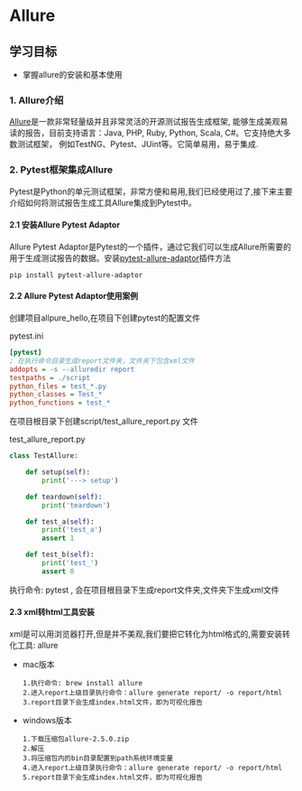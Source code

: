 # Allure

## 学习目标

- 掌握allure的安装和基本使用

### 1. Allure介绍

[Allure](http://allure.qatools.ru/)是一款非常轻量级并且非常灵活的开源测试报告生成框架,  能够生成美观易读的报告，目前支持语言：Java, PHP, Ruby, Python, Scala, C#。它支持绝大多数测试框架， 例如TestNG、Pytest、JUint等。它简单易用，易于集成.



### 2. Pytest框架集成Allure

Pytest是Python的单元测试框架，非常方便和易用,我们已经使用过了,接下来主要介绍如何将测试报告生成工具Allure集成到Pytest中。

#### 2.1 安装Allure Pytest Adaptor

Allure Pytest Adaptor是Pytest的一个插件，通过它我们可以生成Allure所需要的用于生成测试报告的数据。安装[pytest-allure-adaptor](https://pypi.python.org/pypi/pytest-allure-adaptor)插件方法

```shell
pip install pytest-allure-adaptor
```

#### 2.2 Allure Pytest Adaptor使用案例

创建项目allpure_hello,在项目下创建pytest的配置文件

pytest.ini

```ini
[pytest]
; 在执行命令目录生成report文件夹，文件夹下包含xml文件
addopts = -s --alluredir report 
testpaths = ./script
python_files = test_*.py
python_classes = Test_*
python_functions = test_*
```

在项目根目录下创建script/test_allure_report.py 文件

test_allure_report.py

```python
class TestAllure:

    def setup(self):
        print('---> setup')

    def teardown(self):
        print('teardown')

    def test_a(self):
        print('test_a')
        assert 1

    def test_b(self):
        print('test_')
        assert 0

```

执行命令: pytest , 会在项目根目录下生成report文件夹,文件夹下生成xml文件

#### 2.3 xml转html工具安装

xml是可以用浏览器打开,但是并不美观,我们要把它转化为html格式的,需要安装转化工具: allure

- mac版本

  ```
  1.执行命令: brew install allure
  2.进入report上级目录执行命令：allure generate report/ -o report/html
  3.report目录下会生成index.html文件，即为可视化报告
  ```

- windows版本

  ```
  1.下载压缩包allure-2.5.0.zip
  2.解压
  3.将压缩包内的bin目录配置到path系统环境变量
  4.进入report上级目录执行命令：allure generate report/ -o report/html
  5.report目录下会生成index.html文件，即为可视化报告
  ```

